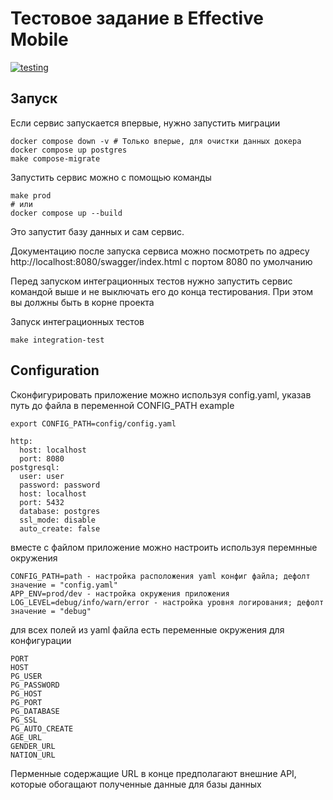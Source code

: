 # Тестовое задание в Effective Mobile

[![testing](https://github.com/P1xart/effective_mobile_service/actions/workflows/test.yaml/badge.svg)](https://github.com/P1xart/effective_mobile_service/actions/workflows/test.yaml)

## Запуск
Если сервис запускается впервые, нужно запустить миграции
```
docker compose down -v # Только вперые, для очистки данных докера
docker compose up postgres
make compose-migrate
```
Запустить сервис можно с помощью команды
```
make prod
# или
docker compose up --build
```
Это запустит базу данных и сам сервис.

Документацию после запуска сервиса можно посмотреть по адресу http://localhost:8080/swagger/index.html с портом 8080 по умолчанию

Перед запуском интеграционных тестов нужно запустить сервис командой выше и не выключать его до конца тестирования. При этом вы должны быть в корне проекта

Запуск интеграционных тестов
```
make integration-test
```

## Configuration

Сконфигурировать приложение можно используя config.yaml, указав путь до файла в переменной CONFIG_PATH
example
```
export CONFIG_PATH=config/config.yaml
```
```
http:
  host: localhost
  port: 8080
postgresql:
  user: user
  password: password
  host: localhost
  port: 5432
  database: postgres
  ssl_mode: disable
  auto_create: false
```
вместе с файлом приложение можно настроить используя перемнные окружения
```
CONFIG_PATH=path - настройка расположения yaml конфиг файла; дефолт значение = "config.yaml"
APP_ENV=prod/dev - настройка окружения приложения
LOG_LEVEL=debug/info/warn/error - настройка уровня логирования; дефолт значение = "debug"
```
для всех полей из yaml файла есть переменные окружения для конфигурации
```
PORT
HOST
PG_USER
PG_PASSWORD
PG_HOST
PG_PORT
PG_DATABASE
PG_SSL
PG_AUTO_CREATE
AGE_URL
GENDER_URL
NATION_URL
```
Перменные содержащие URL в конце предполагают внешние API, которые обогащают полученные данные для базы данных